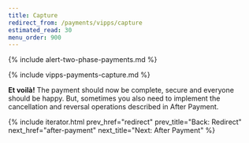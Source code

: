 ```yaml
---
title: Capture
redirect_from: /payments/vipps/capture
estimated_read: 30
menu_order: 900
---
```


{% include alert-two-phase-payments.md %}

{% include vipps-payments-capture.md %}

**Et voilà!** The payment should now be complete, secure and
everyone should be happy. But, sometimes you also need to implement the
cancellation and reversal operations described in After Payment.

{% include iterator.html prev_href="redirect"
                         prev_title="Back: Redirect"
                         next_href="after-payment"
                         next_title="Next: After Payment" %}
